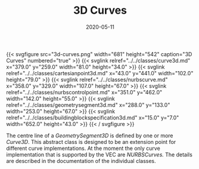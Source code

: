 ﻿---
title: 3D Curves
toc: false
type: specs
layout: diagram
date: "2020-05-11"
draft: false
specification: VEC
version: 1.2.0
documentType: "Recommendation"
elementType: Diagram
classes:
  - Curve3D
  - CartesianPoint3D
  - NURBSCurve
  - NURBSControlPoint
  - GeometrySegment3D
  - BuildingBlockSpecification3D
menu:
  VEC-1.2.0:    
    parent: topology-and-geometry
    identifier: topology-and-geometry/3d-curves
    weight: 1008007 

# Prev/next pager order (if `docs_section_pager` enabled in `params.toml`)
weight: 1008007
---
{{< svgfigure src="3d-curves.png" width="681" height="542" caption="3D Curves" numbered="true" >}}
  {{< svglink relref="../../classes/curve3d.md" x="379.0" y="259.0" width="81.0" height="34.0" >}}
  {{< svglink relref="../../classes/cartesianpoint3d.md" x="43.0" y="441.0" width="102.0" height="79.0" >}}
  {{< svglink relref="../../classes/nurbscurve.md" x="358.0" y="329.0" width="107.0" height="67.0" >}}
  {{< svglink relref="../../classes/nurbscontrolpoint.md" x="351.0" y="462.0" width="142.0" height="55.0" >}}
  {{< svglink relref="../../classes/geometrysegment3d.md" x="288.0" y="133.0" width="253.0" height="67.0" >}}
  {{< svglink relref="../../classes/buildingblockspecification3d.md" x="15.0" y="7.0" width="652.0" height="43.0" >}}
{{< / svgfigure >}}
<p> The centre line of a <i>GeometrySegment3D</i> is defined by one or more <i>Curve3D</i>. This abstract class is designed to be an extension point for different curve implementations. At the moment the only curve implementation that is supported by the VEC&#160;are <i>NURBSCurves. </i>The details are described in the documentation of the individual classes.      </p>      <p> &#160;      </p>